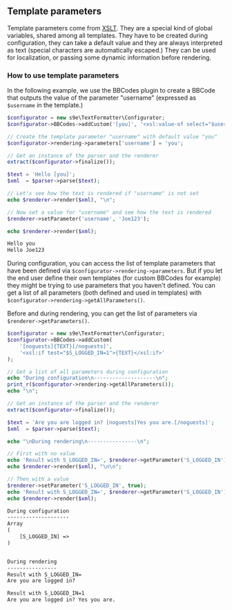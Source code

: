 <h2>Template parameters</h2>

Template parameters come from [XSLT](https://www.w3.org/TR/xslt#variables). They are a special kind of global variables, shared among all templates. They have to be created during configuration, they can take a default value and they are always interpreted as text (special characters are automatically escaped.) They can be used for localization, or passing some dynamic information before rendering.

### How to use template parameters

In the following example, we use the BBCodes plugin to create a BBCode that outputs the value of the parameter "username" (expressed as `$username` in the template.)

```php
$configurator = new s9e\TextFormatter\Configurator;
$configurator->BBCodes->addCustom('[you]', '<xsl:value-of select="$username"/>');

// Create the template parameter "username" with default value "you"
$configurator->rendering->parameters['username'] = 'you';

// Get an instance of the parser and the renderer
extract($configurator->finalize());

$text = 'Hello [you]';
$xml  = $parser->parse($text);

// Let's see how the text is rendered if "username" is not set
echo $renderer->render($xml), "\n";

// Now set a value for "username" and see how the text is rendered
$renderer->setParameter('username', 'Joe123');

echo $renderer->render($xml);
```
```html
Hello you
Hello Joe123
```

During configuration, you can access the list of template parameters that have been defined via `$configurator->rendering->parameters`. But if you let the end user define their own templates (for custom BBCodes for example) they might be trying to use parameters that you haven't defined. You can get a list of all parameters (both defined and used in templates) with `$configurator->rendering->getAllParameters()`.

Before and during rendering, you can get the list of parameters via `$renderer->getParameters()`.

```php
$configurator = new s9e\TextFormatter\Configurator;
$configurator->BBCodes->addCustom(
	'[noguests]{TEXT}[/noguests]',
	'<xsl:if test="$S_LOGGED_IN=1">{TEXT}</xsl:if>'
);

// Get a list of all parameters during configuration
echo "During configuration\n--------------------\n";
print_r($configurator->rendering->getAllParameters());
echo "\n";

// Get an instance of the parser and the renderer
extract($configurator->finalize());

$text = 'Are you are logged in? [noguests]Yes you are.[/noguests]';
$xml  = $parser->parse($text);

echo "\nDuring rendering\n----------------\n";

// First with no value
echo 'Result with S_LOGGED_IN=', $renderer->getParameter('S_LOGGED_IN'), "\n";
echo $renderer->render($xml), "\n\n";

// Then with a value
$renderer->setParameter('S_LOGGED_IN', true);
echo 'Result with S_LOGGED_IN=', $renderer->getParameter('S_LOGGED_IN'), "\n";
echo $renderer->render($xml);
```
```html
During configuration
--------------------
Array
(
    [S_LOGGED_IN] => 
)


During rendering
----------------
Result with S_LOGGED_IN=
Are you are logged in? 

Result with S_LOGGED_IN=1
Are you are logged in? Yes you are.
```
